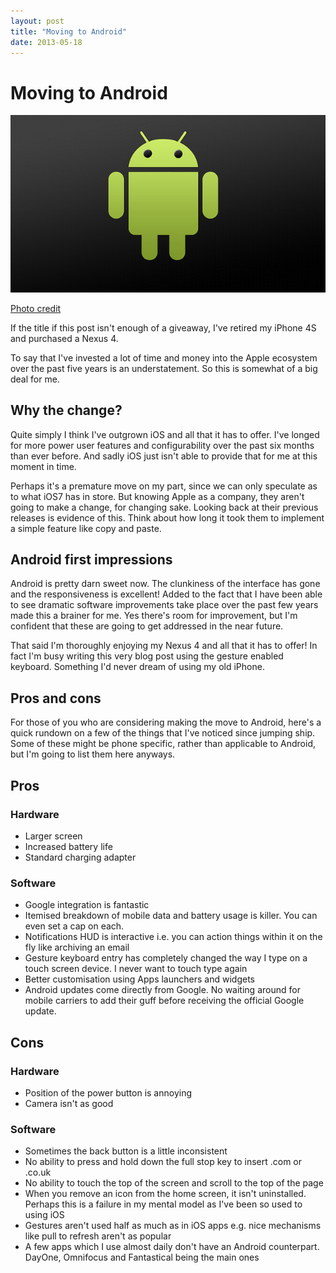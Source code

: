 ```yaml
---
layout: post
title: "Moving to Android"
date: 2013-05-18
---
```


# Moving to Android

<img src="/images/android.jpg" alt="Android logo" />

[Photo credit](http://www.flickr.com/photos/saadirfan/5168981298/sizes/z/in/photostream/)

If the title if this post isn't enough of a giveaway, I've retired my iPhone 4S and purchased a Nexus 4.

To say that I've invested a lot of time and money into the Apple ecosystem over the past five years is an understatement. So this is somewhat of a big deal for me. 

## Why the change?

Quite simply I think I've outgrown iOS and all that it has to offer. I've longed for more power user features and configurability over the past six months than ever before. And sadly iOS just isn't able to provide that for me at this moment in time.

Perhaps it's a premature move on my part, since we can only speculate as to what iOS7 has in store. But knowing Apple as a company, they aren't going to make a change, for changing sake. Looking back at their previous releases is evidence of this. Think about how long it took them to implement a simple feature like copy and paste. 

## Android first impressions

Android is pretty darn sweet now. The clunkiness of the interface has gone and the responsiveness is excellent! Added to the fact that I have been able to see dramatic software improvements take place over the past few years made this a  brainer for me. Yes there's room for improvement, but I'm confident that these are going to get addressed in the near future. 

That said I'm thoroughly enjoying my Nexus 4 and all that it has to offer! In fact I'm busy writing this very blog post using the gesture enabled keyboard. Something I'd never dream of using my old iPhone.

## Pros and cons

For those of you who are considering making the move to Android, here's a quick rundown on a few of the things that I've noticed since jumping ship. Some of these might be phone specific, rather than applicable to Android, but I'm going to list them here anyways.

## Pros

### Hardware

* Larger screen
* Increased battery life
* Standard charging adapter

### Software

* Google integration is fantastic
* Itemised breakdown of mobile data and battery usage is killer. You can even set a cap on each. 
* Notifications HUD is interactive i.e. you can action things within it on the fly like archiving an email
* Gesture keyboard entry has completely changed the way I type on a touch screen device. I never want to touch type again
* Better customisation using Apps launchers and widgets
* Android updates come directly from Google. No waiting around for mobile carriers to add their guff before receiving the official Google update.

## Cons

### Hardware

* Position of the power button is annoying
* Camera isn't as good

### Software

* Sometimes the back button is a little inconsistent
* No ability to press and hold down the full stop key to insert .com or .co.uk
* No ability to touch the top of the screen and scroll to the top of the page
* When you remove an icon from the home screen, it isn't uninstalled. Perhaps this is a failure in my mental model as I've been so used to using iOS
* Gestures aren't used half as much as in iOS apps e.g. nice mechanisms like pull to refresh aren't as popular
* A few apps which I use almost daily don't have an Android counterpart. DayOne, Omnifocus and Fantastical being the main ones
